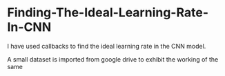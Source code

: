 # Finding-The-Ideal-Learning-Rate-In-CNN

I have used callbacks to find the ideal learning rate in the CNN model.

A small dataset is imported from google drive to exhibit the working of the same
